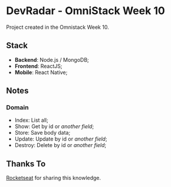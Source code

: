 # DevRadar - OmniStack Week 10

Project created in the Omnistack Week 10.

## Stack

- **Backend**: Node.js / MongoDB;
- **Frontend**: ReactJS;
- **Mobile**: React Native;

## Notes

### Domain

- Index: List all;
- Show: Get by id or _another field_;
- Store: Save body data;
- Update: Update by id or _another field_;
- Destroy: Delete by id or _another field_;

## Thanks To

[Rocketseat](https://rocketseat.com.br/) for sharing this knowledge.
